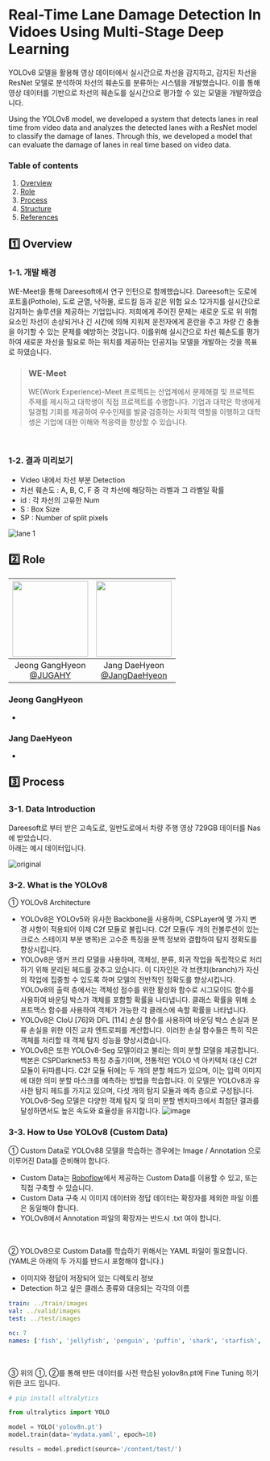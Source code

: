 # Real-Time Lane Damage Detection In Vidoes Using Multi-Stage Deep Learning
YOLOv8 모델을 활용해 영상 데이터에서 실시간으로 차선을 감지하고, 감지된 차선을 ResNet 모델로 분석하여 차선의 훼손도를 분류하는 시스템을 개발했습니다. 이를 통해 영상 데이터를 기반으로 차선의 훼손도를 실시간으로 평가할 수 있는 모델을 개발하였습니다.<br/>

Using the YOLOv8 model, we developed a system that detects lanes in real time from video data and analyzes the detected lanes with a ResNet model to classify the damage of lanes. Through this, we developed a model that can evaluate the damage of lanes in real time based on video data.

### Table of contents 

1. [Overview](#1️⃣-overview)
2. [Role](#2️⃣-role)
3. [Process](#3️⃣-process)
4. [Structure](#4️⃣-structure)
5. [References](#5️⃣-references)
   

## 1️⃣ Overview
### 1-1. 개발 배경
WE-Meet을 통해 Dareesoft에서 연구 인턴으로 함께했습니다. Dareesoft는 도로에 포트홀(Pothole), 도로 균열, 낙하물, 로드킬 등과 같은 위험 요소 12가지를 실시간으로 감지하는 솔루션을 제공하는 기업입니다. 저희에게 주어진 문제는 새로운 도로 위 위험 요소인 차선이 손상되거나 긴 시간에 의해 지워져 운전자에게 혼란을 주고 차량 간 충돌을 야기할 수 있는 문제를 예방하는 것입니다. 이를위해 실시간으로 차선 훼손도를 평가하여 새로운 차선을 필요로 하는 위치를 제공하는 인공지능 모델을 개발하는 것을 목표로 하였습니다.

>### WE-Meet
>WE(Work Experience)-Meet 프로젝트는 산업계에서 문제해결 및 프로젝트 주제를 제시하고 대학생이 직접 프로젝트를 수행합니다. 기업과 대학은 학생에게 일경험 기회를 제공하여 우수인재를 발굴·검증하는 사회적 역할을 이행하고 대학생은 기업에 대한 이해와 적응력을 향상할 수 있습니다.

<br/>

### 1-2. 결과 미리보기
* Video 내에서 차선 부분 Detection
* 차선 훼손도 : A, B, C, F 중 각 차선에 해당하는 라벨과 그 라벨일 확률
* id : 각 차선의 고유한 Num
* S : Box Size
* SP : Number of split pixels
  
![lane 1](https://github.com/user-attachments/assets/b8252b5e-e8f9-4f0d-b8bc-30c2ddb1e0fe)


## 2️⃣ Role

|<img src="https://github.com/user-attachments/assets/bef1a11a-d69d-440a-9ed5-7c8f39548c5a" width="150" height="150"/>|<img src="https://github.com/user-attachments/assets/f9323ec6-0bfa-4dba-8589-4abb0948f2b7" width="150" height="150"/>|
|:-:|:-:|
|Jeong GangHyeon<br/>[@JUGAHY](https://github.com/JUGAHY)|Jang DaeHyeon<br/>[@JangDaeHyeon](https://github.com/JangDaeHyeon)|

### Jeong GangHyeon
* 
  
### Jang DaeHyeon
* 


## 3️⃣ Process
### 3-1. Data Introduction
Dareesoft로 부터 받은 고속도로, 일반도로에서 차량 주행 영상 729GB 데이터를 Nas에 받았습니다.<br/>
아래는 예시 데이터입니다.

![original](https://github.com/user-attachments/assets/8ba9cf4d-5fb6-44b7-94b5-9471c3c427c9)


### 3-2. What is the YOLOv8
➀ YOLOv8 Architecture
* YOLOv8은 YOLOv5와 유사한 Backbone을 사용하며, CSPLayer에 몇 가지 변경 사항이 적용되어 이제 C2f 모듈로 불립니다. C2f 모듈(두 개의 컨볼루션이 있는 크로스 스테이지 부분 병목)은 고수준 특징을 문맥 정보와 결합하여 탐지 정확도를 향상시킵니다.
* YOLOv8은 앵커 프리 모델을 사용하며, 객체성, 분류, 회귀 작업을 독립적으로 처리하기 위해 분리된 헤드를 갖추고 있습니다. 이 디자인은 각 브랜치(branch)가 자신의 작업에 집중할 수 있도록 하며 모델의 전반적인 정확도를 향상시킵니다. YOLOv8의 출력 층에서는 객체성 점수를 위한 활성화 함수로 시그모이드 함수를 사용하여 바운딩 박스가 객체를 포함할 확률을 나타냅니다. 클래스 확률을 위해 소프트맥스 함수를 사용하여 객체가 가능한 각 클래스에 속할 확률을 나타냅니다.
* YOLOv8은 CIoU [76]와 DFL [114] 손실 함수를 사용하여 바운딩 박스 손실과 분류 손실을 위한 이진 교차 엔트로피를 계산합니다. 이러한 손실 함수들은 특히 작은 객체를 처리할 때 객체 탐지 성능을 향상시켰습니다.
* YOLOv8은 또한 YOLOv8-Seg 모델이라고 불리는 의미 분할 모델을 제공합니다. 백본은 CSPDarknet53 특징 추출기이며, 전통적인 YOLO 넥 아키텍처 대신 C2f 모듈이 뒤따릅니다. C2f 모듈 뒤에는 두 개의 분할 헤드가 있으며, 이는 입력 이미지에 대한 의미 분할 마스크를 예측하는 방법을 학습합니다. 이 모델은 YOLOv8과 유사한 탐지 헤드를 가지고 있으며, 다섯 개의 탐지 모듈과 예측 층으로 구성됩니다. YOLOv8-Seg 모델은 다양한 객체 탐지 및 의미 분할 벤치마크에서 최첨단 결과를 달성하면서도 높은 속도와 효율성을 유지합니다.
![image](https://github.com/user-attachments/assets/15762f28-5c78-4dc3-8604-7090c47632a5)


### 3-3. How to Use YOLOv8 (Custom Data)
➀ Custom Data로 YOLOv88 모델을 학습하는 경우에는 Image / Annotation 으로 이루어진 Data를 준비해야 합니다.
  * Custom Data는 [Roboflow](https://public.roboflow.com/)에서 제공하는 Custom Data를 이용할 수 있고, 또는 직접 구축할 수 있습니다.
  * Custom Data 구축 시 이미지 데이터와 정답 데이터는 확장자를 제외한 파일 이름은 동일해야 합니다.
  * YOLOv8에서 Annotation 파일의 확장자는 반드시 .txt 여야 합니다.

<br/>

➁ YOLOv8으로 Custom Data를 학습하기 위해서는 YAML 파일이 필요합니다. (YAML은 아래의 두 가지를 반드시 포함해야 합니다.)
   * 이미지와 정답이 저장되어 있는 디렉토리 정보
   * Detection 하고 싶은 클래스 종류와 대응되는 각각의 이름
```YAML
train: ../train/images
val: ../valid/images
test: ../test/images

nc: 7
names: ['fish', 'jellyfish', 'penguin', 'puffin', 'shark', 'starfish', 'stingray']
```

<br/>

➂ 위의 ➀, ➁를 통해 만든 데이터를 사전 학습된 yolov8n.pt에 Fine Tuning 하기 위한 코드 입니다.
```python
# pip install ultralytics

from ultralytics import YOLO

model = YOLO('yolov8n.pt')
model.train(data='mydata.yaml', epoch=10)

results = model.predict(source='/content/test/')
```


